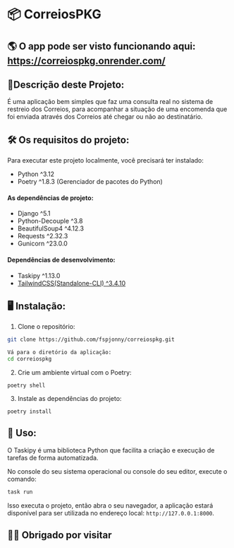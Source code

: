 # 📦 CorreiosPKG

## 🌎 O app pode ser visto funcionando aqui: https://correiospkg.onrender.com/

## 📙Descrição deste Projeto:

É uma aplicação bem simples que faz uma consulta real no sistema de restreio dos Correios, para acompanhar a situação de uma encomenda que foi enviada através dos Correios até chegar ou não ao destinatário.

## 🛠️ Os requisitos do projeto:

Para executar este projeto localmente, você precisará ter instalado:

- Python ^3.12
- Poetry ^1.8.3 (Gerenciador de pacotes do Python)

#### As dependências de projeto:

- Django ^5.1
- Python-Decouple ^3.8
- BeautifulSoup4 ^4.12.3
- Requests ^2.32.3
- Gunicorn ^23.0.0

#### Dependências de desenvolvimento:

- Taskipy ^1.13.0
- [TailwindCSS(Standalone-CLI) ^3.4.10](https://tailwindcss.com/blog/standalone-cli)

## 🖥️ Instalação:

1. Clone o repositório:

```bash
git clone https://github.com/fspjonny/correiospkg.git
```

```bash
Vá para o diretório da aplicação:
cd correiospkg
```

2. Crie um ambiente virtual com o Poetry:

```
poetry shell
```

3. Instale as dependências do projeto:

```
poetry install
```

## 🚀 Uso:

O Taskipy é uma biblioteca Python que facilita a criação e execução de tarefas de forma automatizada.

No console do seu sistema operacional ou console do seu editor, execute o comando:

```bash
task run
```

Isso executa o projeto, então abra o seu navegador, a aplicação estará disponível para ser utilizada no endereço local: `http://127.0.0.1:8000`.

## 👋😃 Obrigado por visitar
